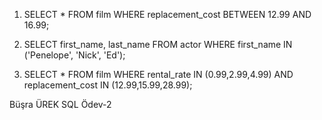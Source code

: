 1. SELECT * FROM film WHERE replacement_cost BETWEEN 12.99 AND 16.99;

2. SELECT first_name, last_name FROM actor WHERE first_name IN ('Penelope', 'Nick', 'Ed');

3. SELECT * FROM film WHERE rental_rate IN (0.99,2.99,4.99) AND replacement_cost IN (12.99,15.99,28.99);

Büşra ÜREK SQL Ödev-2 